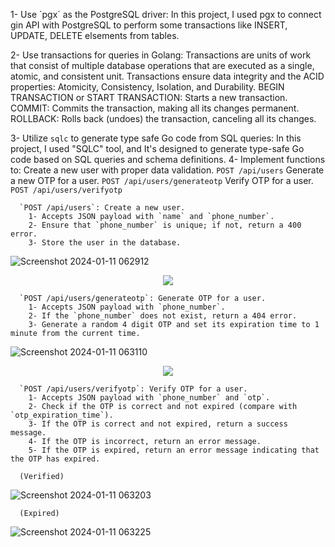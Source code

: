 <p align="left">
  1- Use `pgx` as the PostgreSQL driver: In this project, I used pgx to connect gin API with PostgreSQL to perform some transactions like INSERT, UPDATE, DELETE elsements from tables.
  
  2- Use transactions for queries in Golang: Transactions are units of work that consist of multiple database operations that are executed as a single, atomic, and consistent unit. Transactions ensure data      integrity and the ACID properties: Atomicity, Consistency, Isolation, and Durability.
      BEGIN TRANSACTION or START TRANSACTION: Starts a new transaction.
      COMMIT: Commits the transaction, making all its changes permanent.
      ROLLBACK: Rolls back (undoes) the transaction, canceling all its changes.

  3- Utilize `sqlc` to generate type safe Go code from SQL queries: In this project, I used "SQLC" tool, and It's designed to generate type-safe Go code based on SQL queries and schema definitions.
  4- Implement functions to:
      Create a new user with proper data validation.   ```POST /api/users```
      Generate a new OTP for a user.   ```POST /api/users/generateotp```
      Verify OTP for a user.   ```POST /api/users/verifyotp```
</p>


```
  `POST /api/users`: Create a new user.
    1- Accepts JSON payload with `name` and `phone_number`.
    2- Ensure that `phone_number` is unique; if not, return a 400 error.
    3- Store the user in the database.
```

![Screenshot 2024-01-11 062912](https://github.com/Stevenwaheed/Golang_Postgres_API_Test/assets/83607748/e0186d9b-13dc-4f6f-9a9c-12e3e80b0407)

<p align="center">
  <img src="https://github.com/Stevenwaheed/Golang_Postgres_API_Test/assets/83607748/1e1b7ff5-1522-45e1-a165-7d7f8f6fa566"/>
</p>

```
  `POST /api/users/generateotp`: Generate OTP for a user.
    1- Accepts JSON payload with `phone_number`.
    2- If the `phone_number` does not exist, return a 404 error.
    3- Generate a random 4 digit OTP and set its expiration time to 1 minute from the current time.
```

![Screenshot 2024-01-11 063110](https://github.com/Stevenwaheed/Golang_Postgres_API_Test/assets/83607748/b9e06c1e-af57-473b-ba67-a5332ae23bd4)

<p align="center">
  <img src="https://github.com/Stevenwaheed/Golang_Postgres_API_Test/assets/83607748/10205f45-9332-4684-ad4e-8361937f103d"/>
</p>

```
  `POST /api/users/verifyotp`: Verify OTP for a user.
    1- Accepts JSON payload with `phone_number` and `otp`.
    2- Check if the OTP is correct and not expired (compare with `otp_expiration_time`).
    3- If the OTP is correct and not expired, return a success message.
    4- If the OTP is incorrect, return an error message.
    5- If the OTP is expired, return an error message indicating that the OTP has expired.
```


```
  (Verified)
```
![Screenshot 2024-01-11 063203](https://github.com/Stevenwaheed/Golang_Postgres_API_Test/assets/83607748/64462ad5-89b6-4ea6-b51e-e505f81eee14)


```
  (Expired)
```
![Screenshot 2024-01-11 063225](https://github.com/Stevenwaheed/Golang_Postgres_API_Test/assets/83607748/f6f45693-09a5-4040-9106-b6161572cc1d)


